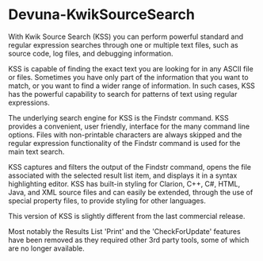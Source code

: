 # Devuna-KwikSourceSearch #

With Kwik Source Search (KSS) you can perform powerful standard and regular expression searches through one or multiple text files, such as source code, log files, and debugging information.

KSS is capable of finding the exact text you are looking for in any ASCII file or files. Sometimes you have only part of the information that you want to match, or you want to find a wider range of information. In such cases, KSS has the powerful capability to search for patterns of text using regular expressions.

The underlying search engine for KSS is the Findstr command. KSS provides a convenient, user friendly, interface for the many command line options. Files with non-printable characters are always skipped and the regular expression functionality of the Findstr command is used for the main text search.

KSS captures and filters the output of the Findstr command, opens the file associated with the selected result list item, and displays it in a syntax highlighting editor. KSS has built-in styling for Clarion, C++, C#, HTML, Java, and XML source files and can easily be extended, through the use of special property files, to provide styling for other languages.


This version of KSS is slightly different from the last commercial release.

Most notably the Results List 'Print' and the 'CheckForUpdate' features have been removed as they required other 3rd party tools, some of which are no longer available.

